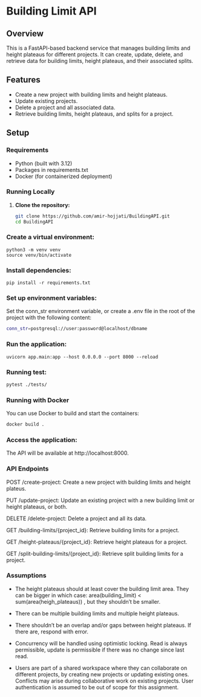 # Building Limit API

## Overview

This is a FastAPI-based backend service that manages building limits and height plateaus for different projects. It can create, update, delete, and retrieve data for building limits, height plateaus, and their associated splits.

## Features

- Create a new project with building limits and height plateaus.
- Update existing projects.
- Delete a project and all associated data.
- Retrieve building limits, height plateaus, and splits for a project.

## Setup

### Requirements

- Python (built with 3.12)
- Packages in requirements.txt
- Docker (for containerized deployment)

### Running Locally

1. **Clone the repository:**
   ```bash
   git clone https://github.com/amir-hojjati/BuildingAPI.git
   cd BuildingAPI

### Create a virtual environment:
    python3 -m venv venv
    source venv/bin/activate

### Install dependencies:
    pip install -r requirements.txt

### Set up environment variables:
Set the conn_str environment variable, or create a .env file in the root of the project with the following content: 
```bash    
conn_str=postgresql://user:password@localhost/dbname
```

### Run the application:
    uvicorn app.main:app --host 0.0.0.0 --port 8000 --reload

### Running test:
```bash
pytest ./tests/
```

### Running with Docker
You can use Docker to build and start the containers:
```bash
docker build .
```

### Access the application:

The API will be available at http://localhost:8000.

### API Endpoints

POST /create-project: Create a new project with building limits and height plateus.

PUT /update-project: Update an existing project with a new building limit or height plateaus, or both.

DELETE /delete-project: Delete a project and all its data.

GET /building-limits/{project_id}: Retrieve building limits for a project.

GET /height-plateaus/{project_id}: Retrieve height plateaus for a project.

GET /split-building-limits/{project_id}: Retrieve split building limits for a project.


### Assumptions
- The height plateaus should at least cover the building limit area. They can be bigger in which case: area(building_limit) < sum(area(heigh_plateaus)) , but they shouldn’t be smaller.


- There can be multiple building limits and multiple height plateaus.


- There shouldn’t be an overlap and/or gaps between height plateaus. If there are, respond with error.


- Concurrency will be handled using optimistic locking. Read is always permissible, update is permissible if there was no change since last read.


- Users are part of a shared workspace where they can collaborate on different projects, by creating new projects or updating existing ones. Conflicts may arise during collaborative work on existing projects. User authentication is assumed to be out of scope for this assignment.

